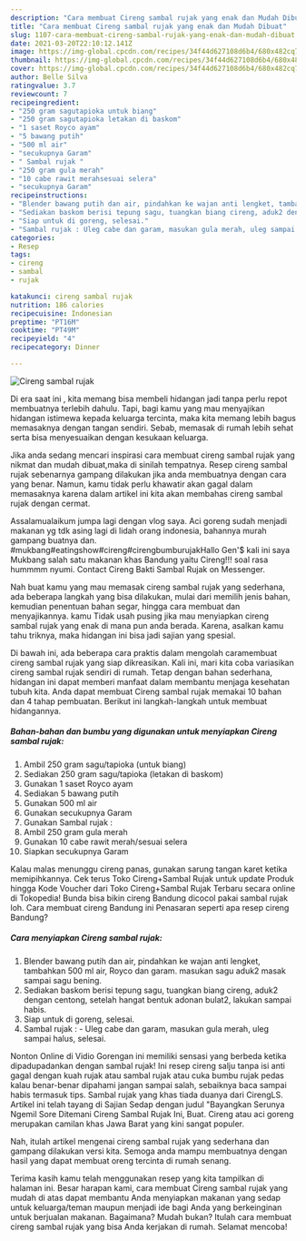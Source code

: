 ```yaml
---
description: "Cara membuat Cireng sambal rujak yang enak dan Mudah Dibuat"
title: "Cara membuat Cireng sambal rujak yang enak dan Mudah Dibuat"
slug: 1107-cara-membuat-cireng-sambal-rujak-yang-enak-dan-mudah-dibuat
date: 2021-03-20T22:10:12.141Z
image: https://img-global.cpcdn.com/recipes/34f44d627108d6b4/680x482cq70/cireng-sambal-rujak-foto-resep-utama.jpg
thumbnail: https://img-global.cpcdn.com/recipes/34f44d627108d6b4/680x482cq70/cireng-sambal-rujak-foto-resep-utama.jpg
cover: https://img-global.cpcdn.com/recipes/34f44d627108d6b4/680x482cq70/cireng-sambal-rujak-foto-resep-utama.jpg
author: Belle Silva
ratingvalue: 3.7
reviewcount: 7
recipeingredient:
- "250 gram sagutapioka untuk biang"
- "250 gram sagutapioka letakan di baskom"
- "1 saset Royco ayam"
- "5 bawang putih"
- "500 ml air"
- "secukupnya Garam"
- " Sambal rujak "
- "250 gram gula merah"
- "10 cabe rawit merahsesuai selera"
- "secukupnya Garam"
recipeinstructions:
- "Blender bawang putih dan air, pindahkan ke wajan anti lengket, tambahkan 500 ml air, Royco dan garam. masukan sagu aduk2 masak sampai sagu bening."
- "Sediakan baskom berisi tepung sagu, tuangkan biang cireng, aduk2 dengan centong, setelah hangat bentuk adonan bulat2, lakukan sampai habis."
- "Siap untuk di goreng, selesai."
- "Sambal rujak : Uleg cabe dan garam, masukan gula merah, uleg sampai halus, selesai."
categories:
- Resep
tags:
- cireng
- sambal
- rujak

katakunci: cireng sambal rujak 
nutrition: 186 calories
recipecuisine: Indonesian
preptime: "PT16M"
cooktime: "PT49M"
recipeyield: "4"
recipecategory: Dinner

---
```



![Cireng sambal rujak](https://img-global.cpcdn.com/recipes/34f44d627108d6b4/680x482cq70/cireng-sambal-rujak-foto-resep-utama.jpg)

Di era  saat ini , kita memang bisa membeli hidangan jadi tanpa perlu repot membuatnya terlebih dahulu. Tapi, bagi kamu yang mau menyajikan hidangan istimewa kepada keluarga tercinta, maka kita memang lebih bagus memasaknya dengan tangan sendiri. Sebab, memasak di rumah lebih sehat serta bisa menyesuaikan dengan kesukaan keluarga.

Jika anda sedang mencari inspirasi cara membuat cireng sambal rujak yang nikmat dan mudah dibuat,maka di sinilah tempatnya. Resep cireng sambal rujak  sebenarnya gampang dilakukan jika anda membuatnya dengan cara yang benar. Namun, kamu tidak perlu khawatir akan gagal dalam memasaknya 
karena dalam artikel ini kita akan membahas cireng sambal rujak dengan cermat.  

Assalamualaikum jumpa lagi dengan vlog saya. Aci goreng sudah menjadi makanan yg tdk asing lagi di lidah orang indonesia, bahannya murah gampang buatnya dan. #mukbang#eatingshow#cireng#cirengbumburujakHallo Gen&#39;$ kali ini saya Mukbang salah satu makanan khas Bandung yaitu Cireng!!! soal rasa hummmm nyumi. Contact Cireng Bakti Sambal Rujak on Messenger.

Nah buat kamu yang mau memasak cireng sambal rujak yang sederhana, ada beberapa langkah yang bisa dilakukan, mulai dari memilih jenis bahan, kemudian penentuan bahan segar, hingga cara membuat dan menyajikannya. kamu Tidak usah pusing jika mau menyiapkan cireng sambal rujak yang enak di mana pun anda berada. Karena, asalkan kamu  tahu triknya, maka hidangan ini bisa jadi sajian yang spesial.

Di bawah ini, ada beberapa cara praktis  dalam mengolah caramembuat cireng sambal rujak yang siap dikreasikan. Kali ini, mari kita coba variasikan cireng sambal rujak sendiri di rumah. Tetap dengan bahan sederhana, hidangan ini dapat memberi manfaat dalam membantu menjaga kesehatan tubuh kita. Anda dapat membuat Cireng sambal rujak memakai 10 bahan dan 4 tahap pembuatan. Berikut ini langkah-langkah untuk membuat hidangannya.

<!--inarticleads1-->

##### Bahan-bahan dan bumbu yang digunakan untuk menyiapkan Cireng sambal rujak:

1. Ambil 250 gram sagu/tapioka (untuk biang)
1. Sediakan 250 gram sagu/tapioka (letakan di baskom)
1. Gunakan 1 saset Royco ayam
1. Sediakan 5 bawang putih
1. Gunakan 500 ml air
1. Gunakan secukupnya Garam
1. Gunakan  Sambal rujak :
1. Ambil 250 gram gula merah
1. Gunakan 10 cabe rawit merah/sesuai selera
1. Siapkan secukupnya Garam


Kalau malas menunggu cireng panas, gunakan sarung tangan karet ketika memipihkannya. Cek terus Toko Cireng+Sambal Rujak untuk update Produk hingga Kode Voucher dari Toko Cireng+Sambal Rujak Terbaru secara online di Tokopedia! Bunda bisa bikin cireng Bandung dicocol pakai sambal rujak loh. Cara membuat cireng Bandung ini Penasaran seperti apa resep cireng Bandung? 

<!--inarticleads2-->

##### Cara menyiapkan Cireng sambal rujak:

1. Blender bawang putih dan air, pindahkan ke wajan anti lengket, tambahkan 500 ml air, Royco dan garam. masukan sagu aduk2 masak sampai sagu bening.
1. Sediakan baskom berisi tepung sagu, tuangkan biang cireng, aduk2 dengan centong, setelah hangat bentuk adonan bulat2, lakukan sampai habis.
1. Siap untuk di goreng, selesai.
1. Sambal rujak : - Uleg cabe dan garam, masukan gula merah, uleg sampai halus, selesai.


Nonton Online di Vidio Gorengan ini memiliki sensasi yang berbeda ketika dipadupadankan dengan sambal rujak! Ini resep cireng salju tanpa isi anti gagal dengan kuah rujak atau sambal rujak atau cuka bumbu rujak pedas kalau benar-benar dipahami jangan sampai salah, sebaiknya baca sampai habis termasuk tips. Sambal rujak yang khas tiada duanya dari CirengLS. Artikel ini telah tayang di Sajian Sedap dengan judul &#34;Bayangkan Serunya Ngemil Sore Ditemani Cireng Sambal Rujak Ini, Buat. Cireng atau aci goreng merupakan camilan khas Jawa Barat yang kini sangat populer. 

Nah, itulah artikel mengenai  cireng sambal rujak  yang sederhana dan gampang dilakukan versi kita. Semoga anda mampu membuatnya dengan hasil yang dapat membuat oreng tercinta di rumah senang. 

Terima kasih kamu telah menggunakan resep yang kita tampilkan di halaman ini. Besar harapan kami, cara membuat  Cireng sambal rujak yang mudah di atas dapat membantu Anda menyiapkan makanan yang sedap untuk keluarga/teman maupun menjadi ide bagi Anda yang berkeinginan untuk berjualan makanan. Bagaimana? Mudah bukan? Itulah cara membuat cireng sambal rujak yang bisa Anda kerjakan di rumah. Selamat mencoba!

